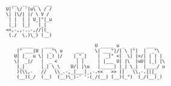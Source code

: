 
       __  __  __   __ 
     U|' \/ '|u\ \ / / 
     \| |\/| |/ \ V /
      | |  | | U_|"|_u
      |_|  |_|   |_|
     <<,-,,-..-,//|(_
      (./  \.)\_) (__)

          _____    ____               U _____ u _   _    ____ 
         |" ___|U |  _"\ u     ___    \| ___"|/| \ |"|  |  _"\  
        U| |_  u \| |_) |/    |_"_|    |  _|" <|  \| |>/| | | | 
        \|  _|/   |  _ <       | |     | |___ U| |\  |uU| |_| |\
         |_|      |_| \_\    U/| |\u   |_____| |_| \_|  |____/ u 
         )(\\,-   //   \\_.-,_|___|_,-.<<   >> ||   \\,-.|||_    
         (__)(_/  (__)  (__)\_)-' '-(_/(__) (__)(_")  (_/(__)_)  
